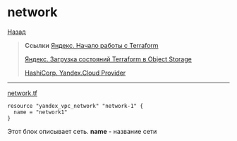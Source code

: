 # network
[Назад](https://github.com/BanLex/my_notes/blob/main/terraform/content_config.md)

> **Ссылки**
> [Яндекс. Начало работы с Terraform](https://cloud.yandex.ru/docs/solutions/infrastructure-management/terraform-quickstart)
> 
> [Яндекс. Загрузка состояний Terraform в Object Storage](https://cloud.yandex.ru/docs/solutions/infrastructure-management/terraform-state-storage)
> 
> [HashiCorp. Yandex.Cloud Provider](https://registry.terraform.io/providers/yandex-cloud/yandex/latest/docs)

***
[network.tf](https://github.com/BanLex/example_webapp/blob/main/yandex-cloud-terraform/network.tf)
```
resource "yandex_vpc_network" "network-1" {
  name = "network1"
}
```
Этот блок описывает сеть.
**name** - название сети
